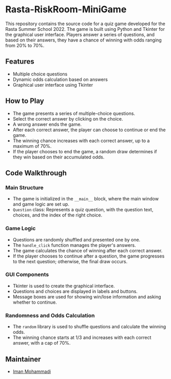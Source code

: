 # Rasta-RiskRoom-MiniGame

This repository contains the source code for a quiz game developed for the Rasta Summer School 2022. The game is built using Python and Tkinter for the graphical user interface. Players answer a series of questions, and based on their answers, they have a chance of winning with odds ranging from 20% to 70%.

## Features
- Multiple choice questions
- Dynamic odds calculation based on answers
- Graphical user interface using Tkinter

## How to Play
- The game presents a series of multiple-choice questions.
- Select the correct answer by clicking on the choice.
- A wrong answer ends the game.
- After each correct answer, the player can choose to continue or end the game.
- The winning chance increases with each correct answer, up to a maximum of 70%.
- If the player chooses to end the game, a random draw determines if they win based on their accumulated odds.

## Code Walkthrough

### Main Structure
- The game is initialized in the `__main__` block, where the main window and game logic are set up.
- `Question` class: Represents a quiz question, with the question text, choices, and the index of the right choice.

### Game Logic
- Questions are randomly shuffled and presented one by one.
- The `handle_click` function manages the player's answers.
- The game calculates the chance of winning after each correct answer.
- If the player chooses to continue after a question, the game progresses to the next question; otherwise, the final draw occurs.

### GUI Components
- Tkinter is used to create the graphical interface.
- Questions and choices are displayed in labels and buttons.
- Message boxes are used for showing win/lose information and asking whether to continue.

### Randomness and Odds Calculation
- The `random` library is used to shuffle questions and calculate the winning odds.
- The winning chance starts at 1/3 and increases with each correct answer, with a cap of 70%.

## Maintainer
- [Iman Mohammadi](https://github.com/Imanm02)